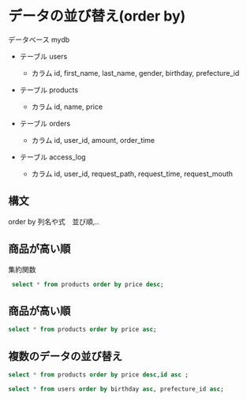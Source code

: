 # データの並び替え(order by)
データベース mydb<br>
- テーブル users
  - カラム id, first_name, last_name, gender, birthday, prefecture_id

- テーブル products
  - カラム id, name, price

- テーブル orders
  - カラム id, user_id, amount, order_time

- テーブル access_log
  - カラム id, user_id, request_path, request_time, request_mouth
## 構文
 order by 列名や式　並び順,..

## 商品が高い順
集約関数
```SQL
 select * from products order by price desc;
```
## 商品が高い順
```SQL
select * from products order by price asc;
```
## 複数のデータの並び替え
```SQL
select * from products order by price desc,id asc ;

select * from users order by birthday asc, prefecture_id asc;
```